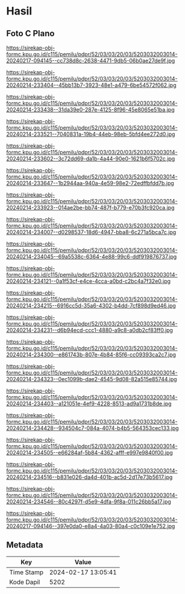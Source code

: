 # Hasil

## Foto C Plano

https://sirekap-obj-formc.kpu.go.id/c115/pemilu/pdpr/52/03/03/20/03/5203032003014-20240217-094145--cc738d8c-2638-4471-9db5-06b0ae27de9f.jpg

https://sirekap-obj-formc.kpu.go.id/c115/pemilu/pdpr/52/03/03/20/03/5203032003014-20240214-233404--45bb13b7-3923-48e1-a479-6be54572f062.jpg

https://sirekap-obj-formc.kpu.go.id/c115/pemilu/pdpr/52/03/03/20/03/5203032003014-20240214-233438--31da39e0-287e-4125-8f96-45e8065e51ba.jpg

https://sirekap-obj-formc.kpu.go.id/c115/pemilu/pdpr/52/03/03/20/03/5203032003014-20240214-233521--7040831a-19b4-44eb-98eb-5bfd4ee272d0.jpg

https://sirekap-obj-formc.kpu.go.id/c115/pemilu/pdpr/52/03/03/20/03/5203032003014-20240214-233602--3c72dd69-da1b-4a44-90e0-1621b6f5702c.jpg

https://sirekap-obj-formc.kpu.go.id/c115/pemilu/pdpr/52/03/03/20/03/5203032003014-20240214-233647--1b2944aa-940a-4e59-98e2-72edffbfdd7b.jpg

https://sirekap-obj-formc.kpu.go.id/c115/pemilu/pdpr/52/03/03/20/03/5203032003014-20240214-233923--014ae2be-bb74-487f-b779-e70b3fc920ca.jpg

https://sirekap-obj-formc.kpu.go.id/c115/pemilu/pdpr/52/03/03/20/03/5203032003014-20240214-234007--d0298537-18d6-4947-bba8-6c271a5bca7c.jpg

https://sirekap-obj-formc.kpu.go.id/c115/pemilu/pdpr/52/03/03/20/03/5203032003014-20240214-234045--69a5538c-6364-4e88-99c6-ddf919876737.jpg

https://sirekap-obj-formc.kpu.go.id/c115/pemilu/pdpr/52/03/03/20/03/5203032003014-20240214-234121--0a1f53cf-e4ce-4cca-a0bd-c2bc4a7f32e0.jpg

https://sirekap-obj-formc.kpu.go.id/c115/pemilu/pdpr/52/03/03/20/03/5203032003014-20240214-234215--6916cc5d-35a6-4302-b4dd-7cf898d9ed46.jpg

https://sirekap-obj-formc.kpu.go.id/c115/pemilu/pdpr/52/03/03/20/03/5203032003014-20240214-234231--d6b94ecd-ccc1-4880-a9c8-a0db2cf83ff0.jpg

https://sirekap-obj-formc.kpu.go.id/c115/pemilu/pdpr/52/03/03/20/03/5203032003014-20240214-234300--e861743b-807e-4b84-85f6-cc09393ca2c7.jpg

https://sirekap-obj-formc.kpu.go.id/c115/pemilu/pdpr/52/03/03/20/03/5203032003014-20240214-234323--0ec1099b-dae2-4545-9d08-82a515e85744.jpg

https://sirekap-obj-formc.kpu.go.id/c115/pemilu/pdpr/52/03/03/20/03/5203032003014-20240214-234403--a121051e-4ef9-4228-8513-ad9a1731b8de.jpg

https://sirekap-obj-formc.kpu.go.id/c115/pemilu/pdpr/52/03/03/20/03/5203032003014-20240214-234428--934504c7-084a-4074-b4b5-564353cec133.jpg

https://sirekap-obj-formc.kpu.go.id/c115/pemilu/pdpr/52/03/03/20/03/5203032003014-20240214-234505--e66284af-5b84-4362-afff-e997e9840f00.jpg

https://sirekap-obj-formc.kpu.go.id/c115/pemilu/pdpr/52/03/03/20/03/5203032003014-20240214-234516--b831e026-da4d-401b-ac5d-2d17e73b5617.jpg

https://sirekap-obj-formc.kpu.go.id/c115/pemilu/pdpr/52/03/03/20/03/5203032003014-20240214-234546--80c4297f-d5e9-4dfa-9f8a-011c26bb5a17.jpg

https://sirekap-obj-formc.kpu.go.id/c115/pemilu/pdpr/52/03/03/20/03/5203032003014-20240217-094146--397e0da0-e8a4-4a03-80a4-c0c109e1e752.jpg


## Metadata

| Key        | Value               |
| ---------- | ------------------- |
| Time Stamp | 2024-02-17 13:05:41 |
| Kode Dapil | 5202                |



